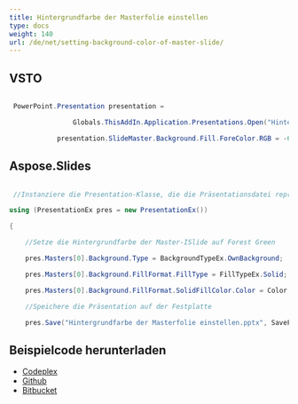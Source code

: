 ```yaml
---
title: Hintergrundfarbe der Masterfolie einstellen
type: docs
weight: 140
url: /de/net/setting-background-color-of-master-slide/
---
```


## **VSTO**
``` csharp

 PowerPoint.Presentation presentation =

                Globals.ThisAddIn.Application.Presentations.Open("Hintergrundfarbe der Masterfolie einstellen.ppt", Office.MsoTriState.msoFalse, Office.MsoTriState.msoFalse, Office.MsoTriState.msoTrue);

            presentation.SlideMaster.Background.Fill.ForeColor.RGB = -654262273;

``` 
## **Aspose.Slides**
``` csharp

 //Instanziere die Presentation-Klasse, die die Präsentationsdatei repräsentiert

using (PresentationEx pres = new PresentationEx())

{

	//Setze die Hintergrundfarbe der Master-ISlide auf Forest Green

	pres.Masters[0].Background.Type = BackgroundTypeEx.OwnBackground;

	pres.Masters[0].Background.FillFormat.FillType = FillTypeEx.Solid;

	pres.Masters[0].Background.FillFormat.SolidFillColor.Color = Color.ForestGreen;

	//Speichere die Präsentation auf der Festplatte

	pres.Save("Hintergrundfarbe der Masterfolie einstellen.pptx", SaveFormat.Pptx);

``` 
## **Beispielcode herunterladen**
- [Codeplex](https://asposevsto.codeplex.com/downloads/get/787342)
- [Github](https://github.com/aspose-slides/Aspose.Slides-for-.NET/releases/download/AsposeSlidesVsVSTOv1.1/Setting.Background.color.of.Master.Slide.Aspose.Slides.zip)
- [Bitbucket](https://bitbucket.org/asposemarketplace/aspose-for-vsto/downloads/Setting%20Background%20color%20of%20Master%20Slide%20\(Asose.Slides\).zip)